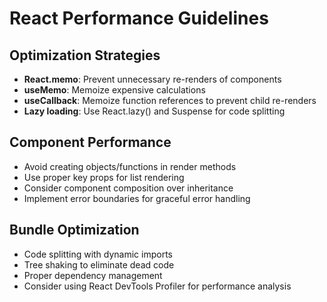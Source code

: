 # React Performance Guidelines

## Optimization Strategies
- **React.memo**: Prevent unnecessary re-renders of components
- **useMemo**: Memoize expensive calculations
- **useCallback**: Memoize function references to prevent child re-renders
- **Lazy loading**: Use React.lazy() and Suspense for code splitting

## Component Performance
- Avoid creating objects/functions in render methods
- Use proper key props for list rendering
- Consider component composition over inheritance
- Implement error boundaries for graceful error handling

## Bundle Optimization
- Code splitting with dynamic imports
- Tree shaking to eliminate dead code
- Proper dependency management
- Consider using React DevTools Profiler for performance analysis
